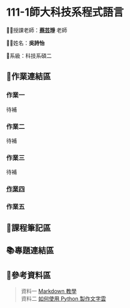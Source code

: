 # 111-1師大科技系程式語言

👩‍🏫授課老師：[**蔡芸琤**](https://github.com/pecu) 老師

🙋‍♀️姓名：**吳詩怡**

📂系級：科技系碩二

## 📃作業連結區


### 作業一
待補

### 作業二
待補

### 作業三
待補

### [作業四](https://github.com/61071009H/PL/blob/main/%E4%BD%9C%E6%A5%AD%E8%B3%87%E6%96%99%E5%A4%BE/HW_04.ipynb)

### 作業五




## 📙課程筆記區


## 📚專題連結區


## 🧮參考資料區


> 資料一 [Markdown 教學](https://gist.github.com/christech1117/6dc5221c177104990767d6490ad8c7ba)  
> 資料二 [如何使用 Python 製作文字雲](https://tech.havocfuture.tw/blog/python-wordcloud-jieba#%E5%AD%97%E5%9E%8B%E6%AA%94)
